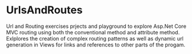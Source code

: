 # UrlsAndRoutes
Url and Routing exercises
prjects and playground to explore Asp.Net Core MVC routing using both the conventional method and attribute method.
Exlplores the creation of complex routing patterns as well as dynamic url generation in Views for links and references to
other parts of the progam.
